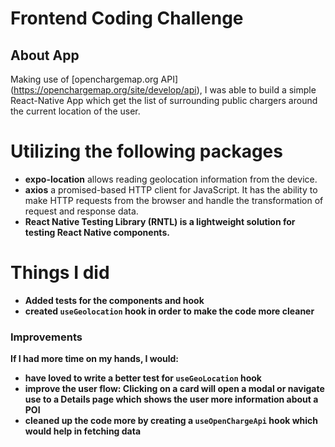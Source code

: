 # Frontend Coding Challenge

## About App

Making use of [openchargemap.org API] (https://openchargemap.org/site/develop/api), I was able to build a simple React-Native App which get the list of surrounding public chargers around the current location of the user.

# Utilizing the following packages

- <b>expo-location</b> allows reading geolocation information from the device.
- <b>axios</b> a promised-based HTTP client for JavaScript. It has the ability to make HTTP requests from the browser and handle the transformation of request and response data.
- <b>React Native Testing Library (RNTL) is a lightweight solution for testing React Native components.

# Things I did

- Added tests for the components and hook
- created `useGeolocation` hook in order to make the code more cleaner

### Improvements

If I had more time on my hands, I would:

- have loved to write a better test for `useGeoLocation` hook
- improve the user flow: Clicking on a card will open a modal or navigate use to a Details page which shows the user more information about a POI
- cleaned up the code more by creating a `useOpenChargeApi` hook which would help in fetching data
